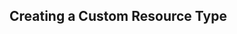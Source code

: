 <!--{
  title: 'Creating a Custom Resource Type',
  tags: ['modules', 'custom', 'extending', 'resource', 'type']
}-->

## Creating a Custom Resource Type